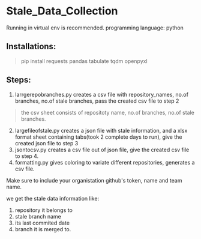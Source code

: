 # Stale_Data_Collection

Running in virtual env is recommended.
programming language: python

Installations:
--------------------------------------------------------
> pip install requests pandas tabulate tqdm openpyxl

Steps:
--------------------------------------------------------
1. larrgerepobranches.py creates a csv file with repository_names, no.of branches, no.of stale branches, pass the created csv file to step 2 
> the csv sheet consists of repositoty name, no.of branches, no.of stale branches.
2. largefileofstale.py creates a json file with stale information, and a xlsx format sheet containing tabs(took 2 complete days to run), give the created json file to step 3
3. jsontocsv.py creates a csv file out of json file, give the created csv file to step 4.
4. formatting.py gives coloring to variate different repositories, generates a csv file.

Make sure to include your organistation github's token, name and team name.

we get the stale data information like:
1. repository it belongs to
2. stale branch name
3. its last commited date
4. branch it is merged to.
